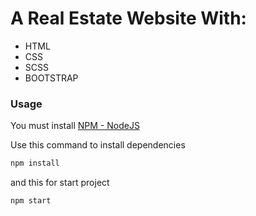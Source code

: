 # A Real Estate Website With:
+ HTML
+ CSS
+ SCSS
+ BOOTSTRAP

### Usage
You must install [NPM - NodeJS](https://nodejs.org/en/) 

Use this command to install dependencies
```bash
npm install
```
and this for start project

```bash
npm start
```
